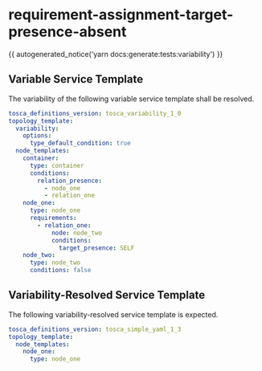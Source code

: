 # requirement-assignment-target-presence-absent

{{ autogenerated_notice('yarn docs:generate:tests:variability') }}


## Variable Service Template

The variability of the following variable service template shall be resolved.

```yaml linenums="1"
tosca_definitions_version: tosca_variability_1_0
topology_template:
  variability:
    options:
      type_default_condition: true
  node_templates:
    container:
      type: container
      conditions:
        relation_presence:
          - node_one
          - relation_one
    node_one:
      type: node_one
      requirements:
        - relation_one:
            node: node_two
            conditions:
              target_presence: SELF
    node_two:
      type: node_two
      conditions: false
```




## Variability-Resolved Service Template

The following variability-resolved service template is expected.

```yaml linenums="1"
tosca_definitions_version: tosca_simple_yaml_1_3
topology_template:
  node_templates:
    node_one:
      type: node_one
```

